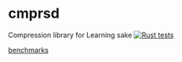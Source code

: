 # cmprsd
Compression library for Learning sake
[![Rust tests](https://github.com/melcar/cmprsd/actions/workflows/rust_tests.yml/badge.svg)](https://github.com/melcar/cmprsd/actions/workflows/rust_tests.yml)

[benchmarks](https://melcar.github.io/cmprsd/dev/bench/)
